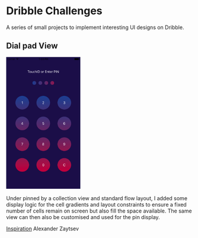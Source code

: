 # Dribble Challenges

A series of small projects to implement interesting UI designs on Dribble.

## Dial pad View
<img src="Images/Dialer.png" width="200">

Under pinned by a collection view and standard flow layout, I added some display logic for the cell gradients and layout constraints to ensure a fixed number of cells remain on screen but also fill the space available. 
The same view can then also be customised and used for the pin display.

[Inspiration](https://dribbble.com/shots/3363836-Splash-and-Passcode-screens) Alexander Zaytsev
